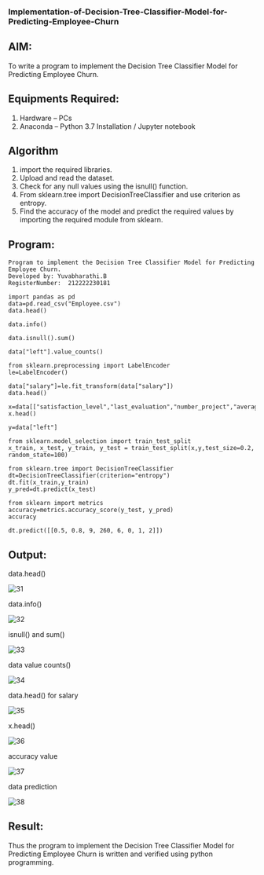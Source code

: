 ### Implementation-of-Decision-Tree-Classifier-Model-for-Predicting-Employee-Churn

## AIM:
To write a program to implement the Decision Tree Classifier Model for Predicting Employee Churn.

## Equipments Required:
1. Hardware – PCs
2. Anaconda – Python 3.7 Installation / Jupyter notebook

## Algorithm
1. import the required libraries.
2. Upload and read the dataset.
3. Check for any null values using the isnull() function.
4. From sklearn.tree import DecisionTreeClassifier and use criterion as entropy.
5. Find the accuracy of the model and predict the required values by importing the required module from sklearn.

## Program:
```
Program to implement the Decision Tree Classifier Model for Predicting Employee Churn.
Developed by: Yuvabharathi.B
RegisterNumber:  212222230181

import pandas as pd
data=pd.read_csv("Employee.csv")
data.head()

data.info()

data.isnull().sum()

data["left"].value_counts()

from sklearn.preprocessing import LabelEncoder 
le=LabelEncoder()

data["salary"]=le.fit_transform(data["salary"])
data.head()

x=data[["satisfaction_level","last_evaluation","number_project","average_montly_hours","time_spend_company","Work_accident","promotion_last_5years","salary"]]
x.head()

y=data["left"]

from sklearn.model_selection import train_test_split
x_train, x_test, y_train, y_test = train_test_split(x,y,test_size=0.2, random_state=100)

from sklearn.tree import DecisionTreeClassifier
dt=DecisionTreeClassifier(criterion="entropy")
dt.fit(x_train,y_train)
y_pred=dt.predict(x_test)

from sklearn import metrics
accuracy=metrics.accuracy_score(y_test, y_pred)
accuracy

dt.predict([[0.5, 0.8, 9, 260, 6, 0, 1, 2]])

```

## Output:

data.head()

![31](https://github.com/hariprasath5106/Implementation-of-Decision-Tree-Classifier-Model-for-Predicting-Employee-Churn/assets/111515488/4d28c2e4-8695-423d-bedf-c0f5872e071a)


data.info()

![32](https://github.com/hariprasath5106/Implementation-of-Decision-Tree-Classifier-Model-for-Predicting-Employee-Churn/assets/111515488/03176d38-096a-4c6f-84dc-bd4e472e9e74)


isnull() and sum()

![33](https://github.com/hariprasath5106/Implementation-of-Decision-Tree-Classifier-Model-for-Predicting-Employee-Churn/assets/111515488/6b200641-325e-4ed4-8b32-4b764c485a69)


data value counts()

![34](https://github.com/hariprasath5106/Implementation-of-Decision-Tree-Classifier-Model-for-Predicting-Employee-Churn/assets/111515488/a34c3f8a-d8a7-45ef-946b-f700dba26503)


data.head() for salary

![35](https://github.com/hariprasath5106/Implementation-of-Decision-Tree-Classifier-Model-for-Predicting-Employee-Churn/assets/111515488/1f88e6ab-a445-439c-8a70-c6f2424f79bb)


x.head()

![36](https://github.com/hariprasath5106/Implementation-of-Decision-Tree-Classifier-Model-for-Predicting-Employee-Churn/assets/111515488/20db7b70-4424-4878-b361-9ad56702356d)


accuracy value 

![37](https://github.com/hariprasath5106/Implementation-of-Decision-Tree-Classifier-Model-for-Predicting-Employee-Churn/assets/111515488/462f0d52-25e1-40c9-bb34-90ee54878974)


data prediction

![38](https://github.com/hariprasath5106/Implementation-of-Decision-Tree-Classifier-Model-for-Predicting-Employee-Churn/assets/111515488/ee3041d3-f28b-43ae-b3a8-098df9d89f28)

## Result:
Thus the program to implement the  Decision Tree Classifier Model for Predicting Employee Churn is written and verified using python programming.
